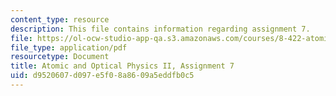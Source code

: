 ```yaml
---
content_type: resource
description: This file contains information regarding assignment 7.
file: https://ol-ocw-studio-app-qa.s3.amazonaws.com/courses/8-422-atomic-and-optical-physics-ii-spring-2013/d9520607d097e5f08a8609a5eddfb0c5_MIT8_422S13_hw7.pdf
file_type: application/pdf
resourcetype: Document
title: Atomic and Optical Physics II, Assignment 7
uid: d9520607-d097-e5f0-8a86-09a5eddfb0c5
---
```

